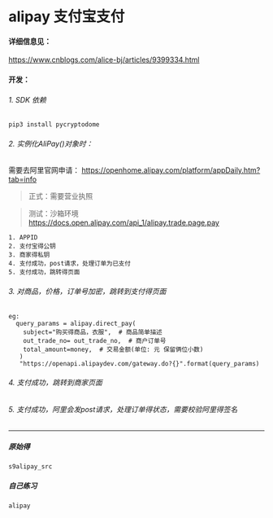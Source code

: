 # alipay 支付宝支付

#### 详细信息见：
https://www.cnblogs.com/alice-bj/articles/9399334.html

#### 开发：
###### 1. SDK 依赖 
    
```
pip3 install pycryptodome
```

###### 2. 实例化AliPay()对象时：
需要去阿里官网申请：
https://openhome.alipay.com/platform/appDaily.htm?tab=info
> 正式：需要营业执照

> 测试：沙箱环境
https://docs.open.alipay.com/api_1/alipay.trade.page.pay
```
1. APPID
2. 支付宝得公钥
3. 商家得私钥
4. 支付成功，post请求，处理订单为已支付
5. 支付成功，跳转得页面
```

  
###### 3. 对商品，价格，订单号加密，跳转到支付得页面
 
```
eg:
  query_params = alipay.direct_pay(
    subject="购买得商品，衣服",  # 商品简单描述
    out_trade_no= out_trade_no,  # 商户订单号
    total_amount=money,  # 交易金额(单位: 元 保留俩位小数)
   )
   "https://openapi.alipaydev.com/gateway.do?{}".format(query_params)
```
###### 4. 支付成功，跳转到商家页面
###### 5. 支付成功，阿里会发post请求，处理订单得状态，需要校验阿里得签名
  

---
  

##### 原始得

```
s9alipay_src
```

##### 自己练习

```
alipay
```
      
